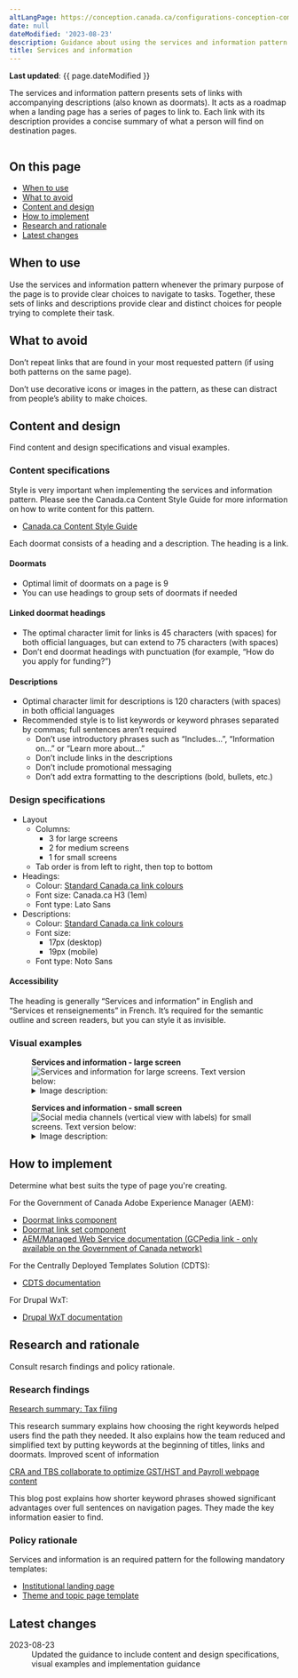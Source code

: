 ```yaml
---
altLangPage: https://conception.canada.ca/configurations-conception-communes/services-renseignements.html
date: null
dateModified: '2023-08-23'
description: Guidance about using the services and information pattern on Canada.ca.
title: Services and information
---
```

<p><strong>Last updated</strong>: {{ page.dateModified }}</p>
<p>
    The services and information pattern presents sets of links with accompanying descriptions (also known as doormats). It acts as a roadmap when a landing page has a series of pages to link to. Each link with its description provides a
    concise summary of what a person will find on destination pages.
</p>
<div class="pattern-demo mrgn-tp-lg mrgn-bttm-xl"><img src="../images/services-info-generic-en.png" class="img-responsive" alt="" /></div>
<section>
    <h2>On this page</h2>
    <ul>
        <li><a href="#use">When to use</a></li>
        <li><a href="#avoid">What to avoid</a></li>
        <li><a href="#design">Content and design</a></li>
        <li><a href="#implement">How to implement</a></li>
        <li><a href="#research">Research and rationale</a></li>
        <li><a href="#latest">Latest changes</a></li>
    </ul>
</section>
<section>
    <h2 id="use">When to use</h2>
    <p>
        Use the services and information pattern whenever the primary purpose of the page is to provide clear choices to navigate to tasks. Together, these sets of links and descriptions provide clear and distinct choices for people trying
        to complete their task.
    </p>
</section>
<section>
    <h2 id="avoid">What to avoid</h2>
    <p>Don’t repeat links that are found in your most requested pattern (if using both patterns on the same page).</p>
    <p>Don’t use decorative icons or images in the pattern, as these can distract from people’s ability to make choices.</p>
</section>
<section>
    <h2 id="design">Content and design</h2>
    <p>Find content and design specifications and visual examples.</p>
    <h3>Content specifications</h3>
    <p>Style is very important when implementing the services and information pattern. Please see the Canada.ca Content Style Guide for more information on how to write content for this pattern.</p>
    <ul>
        <li><a href="https://www.canada.ca/en/treasury-board-secretariat/services/government-communications/canada-content-style-guide.html">Canada.ca Content Style Guide</a></li>
    </ul>
    <p>Each doormat consists of a heading and a description. The heading is a link.</p>
    <h4>Doormats</h4>
    <ul>
        <li>Optimal limit of doormats on a page is 9</li>
        <li>You can use headings to group sets of doormats if needed</li>
    </ul>
    <h4>Linked doormat headings</h4>
    <ul>
        <li>The optimal character limit for links is 45 characters (with spaces) for both official languages, but can extend to 75 characters (with spaces)</li>
        <li>Don’t end doormat headings with punctuation (for example, “How do you apply for funding?”)</li>
    </ul>
    <h4>Descriptions</h4>
    <ul>
        <li>Optimal character limit for descriptions is 120 characters (with spaces) in both official languages</li>
        <li>
            Recommended style is to list keywords or keyword phrases separated by commas; full sentences aren’t required
            <ul>
                <li>Don’t use introductory phrases such as “Includes…”, “Information on…” or “Learn more about…”</li>
                <li>Don’t include links in the descriptions</li>
                <li>Don’t include promotional messaging</li>
                <li>Don’t add extra formatting to the descriptions (bold, bullets, etc.)</li>
            </ul>
        </li>
    </ul>
    <h3>Design specifications</h3>
    <ul>
        <li>
            Layout
            <ul>
                <li>
                    Columns:
                    <ul>
                        <li>3 for large screens</li>
                        <li>2 for medium screens</li>
                        <li>1 for small screens</li>
                    </ul>
                </li>
                <li>Tab order is from left to right, then top to bottom</li>
            </ul>
        </li>
        <li>
            Headings:
            <ul>
                <li>Colour: <a href="https://design.canada.ca/styles/colours.html">Standard Canada.ca link colours</a></li>
                <li>Font size: Canada.ca H3 (1em)</li>
                <li>Font type: Lato Sans</li>
            </ul>
        </li>
        <li>
            Descriptions:
            <ul>
                <li>Colour: <a href="https://design.canada.ca/styles/colours.html">Standard Canada.ca link colours</a></li>
                <li>
                    Font size:
                    <ul>
                        <li>17px (desktop)</li>
                        <li>19px (mobile)</li>
                    </ul>
                </li>
                <li>Font type: Noto Sans</li>
            </ul>
        </li>
    </ul>
    <h4>Accessibility</h4>
    <p>The heading is generally “Services and information” in English and “Services et renseignements” in French. It’s required for the semantic outline and screen readers, but you can style it as invisible.</p>
    <h3>Visual examples</h3>
    <div class="pattern-demo mrgn-tp-md mrgn-bttm-md">
        <figure class="mrgn-tp-md mrgn-bttm-lg">
            <figcaption><b>Services and information - large screen</b></figcaption>
            <img src="../images/services-info-en.png" class="img-responsive" alt="Services and information for large screens. Text version below:" />
            <details>
                <summary class="wb-toggle" data-toggle='{"print":"on"}'>Image description:</summary>
                <p>Nine separate doormats are displayed across three columns and three rows. Each doormat has a linked heading. Below the heading are keywords that describe what will be found by clicking on the linked heading.</p>
            </details>
        </figure>
    </div>
    <div class="pattern-demo mrgn-tp-md mrgn-bttm-md">
        <figure class="mrgn-tp-md mrgn-bttm-lg">
            <figcaption><b>Services and information - small screen</b></figcaption>
            <img src="../images/services-info-sm-en.png" class="img-responsive" alt="Social media channels (vertical view with labels) for small screens. Text version below:" />
            <details>
                <summary class="wb-toggle" data-toggle='{"print":"on"}'>Image description:</summary>
                <p>Nine separate doormats are displayed in a list. Each doormat has a linked heading. Below the heading are keywords that describe what will be found by clicking on the linked heading.</p>
            </details>
        </figure>
    </div>
</section>
<section>
    <h2 id="implement">How to implement</h2>
    <p>Determine what best suits the type of page you're creating.</p>
    <p>For the Government of Canada Adobe Experience Manager (AEM):</p>
    <ul>
        <li><a href="https://www.gcpedia.gc.ca/gcwiki/images/8/8c/AEM-6.5-Documentation-Unit-4-11-Doormat-links-Component.pdf">Doormat links component</a></li>
        <li><a href="https://www.gcpedia.gc.ca/gcwiki/images/2/2b/AEM-6.5-Documentation-Unit-4-12-Doormat-link-set-Component.pdf">Doormat link set component</a></li>
        <li><a href="https://www.gcpedia.gc.ca/wiki/AEM_GC-specific_Documentation_6.5">AEM/Managed Web Service documentation (GCPedia link - only available on the Government of Canada network)</a></li>
    </ul>
    <p>For the Centrally Deployed Templates Solution (CDTS):</p>
    <ul>
        <li><a href="https://cenw-wscoe.github.io/sgdc-cdts/docs/index-en.html">CDTS documentation</a></li>
    </ul>
    <p>For Drupal WxT:</p>
    <ul>
        <li><a href="https://drupalwxt.github.io/en/">Drupal WxT documentation</a></li>
    </ul>
</section>
<section>
    <h2 id="research">Research and rationale</h2>
    <p>Consult resarch findings and policy rationale.</p>
    <h3>Research findings</h3>
    <p><a href="https://blog.canada.ca/research-summaries/business-account-research-summary.html">Research summary: Tax filing</a></p>
    <p>
        This research summary explains how choosing the right keywords helped users find the path they needed. It also explains how the team reduced and simplified text by putting keywords at the beginning of titles, links and doormats.
        Improved scent of information
    </p>
    <p><a href="https://blog.canada.ca/2018/08/16/collab-gsthst-payroll.html">CRA and TBS collaborate to optimize GST/HST and Payroll webpage content</a></p>
    <p>This blog post explains how shorter keyword phrases showed significant advantages over full sentences on navigation pages. They made the key information easier to find.</p>
    <h3>Policy rationale</h3>
    <p>Services and information is an required pattern for the following mandatory templates:</p>
    <ul>
        <li><a href="">Institutional landing page</a></li>
        <li><a href="https://design.canada.ca/mandatory-templates/theme-topic.html">Theme and topic page template</a></li>
    </ul>
</section>
<section>
    <h2 id="latest">Latest changes</h2>
    <dl class="dl-horizontal">
        <dt>
            <time datetime="2023-08-13" class="link-muted">2023-08-23</time>
        </dt>
        <dd>Updated the guidance to include content and design specifications, visual examples and implementation guidance</dd>
    </dl>
</section>